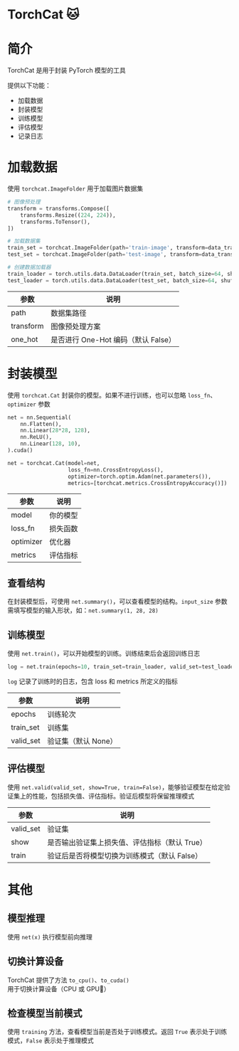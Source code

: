 # TorchCat 🐱

# 简介

TorchCat 是用于封装 PyTorch 模型的工具

提供以下功能：

- 加载数据
- 封装模型
- 训练模型
- 评估模型
- 记录日志

# 加载数据

使用 `torchcat.ImageFolder` 用于加载图片数据集

```python
# 图像预处理
transform = transforms.Compose([
    transforms.Resize((224, 224)),
    transforms.ToTensor(),
])

# 加载数据集
train_set = torchcat.ImageFolder(path='train-image', transform=data_transorms, one_hot=True)
test_set = torchcat.ImageFolder(path='test-image', transform=data_transorms, one_hot=True)

# 创建数据加载器
train_loader = torch.utils.data.DataLoader(train_set, batch_size=64, shuffle=True)
test_loader = torch.utils.data.DataLoader(test_set, batch_size=64, shuffle=True)
```

| 参数      | 说明                                |
| --------- | ----------------------------------- |
| path      | 数据集路径                          |
| transform | 图像预处理方案                      |
| one_hot   | 是否进行 One-Hot 编码（默认 False） |

# 封装模型

使用 `torchcat.Cat` 封装你的模型。如果不进行训练，也可以忽略 `loss_fn`、`optimizer` 参数

```python
net = nn.Sequential(
    nn.Flatten(),
    nn.Linear(28*28, 128),
    nn.ReLU(),
    nn.Linear(128, 10),
).cuda()

net = torchcat.Cat(model=net,
                   loss_fn=nn.CrossEntropyLoss(),
                   optimizer=torch.optim.Adam(net.parameters()),
                   metrics=[torchcat.metrics.CrossEntropyAccuracy()])
```

| 参数      | 说明     |
| --------- | -------- |
| model     | 你的模型 |
| loss_fn   | 损失函数 |
| optimizer | 优化器   |
| metrics   | 评估指标 |

## 查看结构

在封装模型后，可使用 `net.summary()`，可以查看模型的结构。`input_size` 参数需填写模型的输入形状，如：`net.summary(1, 28, 28)`

## 训练模型

使用 `net.train()`，可以开始模型的训练。训练结束后会返回训练日志

```python
log = net.train(epochs=10, train_set=train_loader, valid_set=test_loader)
```

`log` 记录了训练时的日志，包含 loss 和 metrics 所定义的指标

| 参数      | 说明                |
| --------- | ------------------- |
| epochs    | 训练轮次            |
| train_set | 训练集              |
| valid_set | 验证集（默认 None） |

## 评估模型

使用 `net.valid(valid_set, show=True, train=False)`，能够验证模型在给定验证集上的性能，包括损失值、评估指标。验证后模型将保留推理模式

| 参数      | 说明                                          |
| --------- | --------------------------------------------- |
| valid_set | 验证集                                        |
| show      | 是否输出验证集上损失值、评估指标（默认 True） |
| train     | 验证后是否将模型切换为训练模式（默认 False）  |

# 其他

## 模型推理

使用 `net(x)` 执行模型前向推理

## 切换计算设备

TorchCat 提供了方法 `to_cpu()`、`to_cuda()` 用于切换计算设备（CPU 或 GPU🚀）

## 检查模型当前模式

使用 `training` 方法，查看模型当前是否处于训练模式。返回 `True` 表示处于训练模式，`False` 表示处于推理模式
